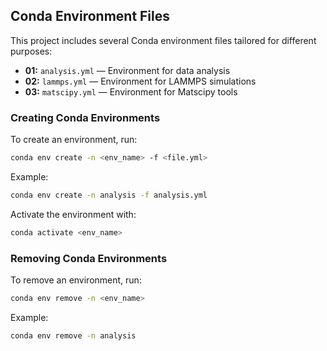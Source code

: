 ## Conda Environment Files

This project includes several Conda environment files tailored for different purposes:

- **01:** `analysis.yml` — Environment for data analysis  
- **02:** `lammps.yml` — Environment for LAMMPS simulations  
- **03:** `matscipy.yml` — Environment for Matscipy tools  

### Creating Conda Environments

To create an environment, run:

```bash
conda env create -n <env_name> -f <file.yml>
```
Example:
```bash
conda env create -n analysis -f analysis.yml
```
Activate the environment with:
```bash
conda activate <env_name>
```
### Removing Conda Environments

To remove an environment, run:
```bash
conda env remove -n <env_name>
```
Example:
```bash
conda env remove -n analysis
```